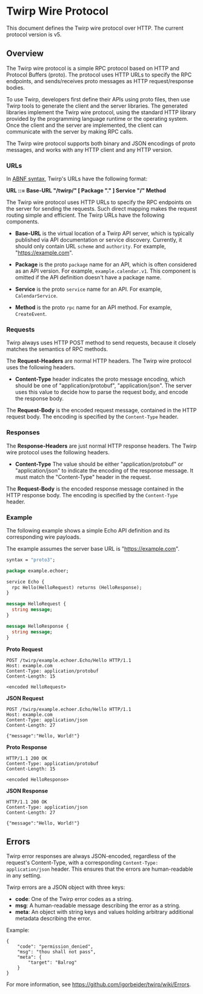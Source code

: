 # Twirp Wire Protocol

This document defines the Twirp wire protocol over HTTP. The
current protocol version is v5.

## Overview

The Twirp wire protocol is a simple RPC protocol based on HTTP and
Protocol Buffers (proto). The protocol uses HTTP URLs to specify the
RPC endpoints, and sends/receives proto messages as HTTP
request/response bodies.

To use Twirp, developers first define their APIs using proto files,
then use Twirp tools to generate the client and the server libraries.
The generated libraries implement the Twirp wire protocol, using the
standard HTTP library provided by the programming language runtime or
the operating system. Once the client and the server are implemented,
the client can communicate with the server by making RPC calls.

The Twirp wire protocol supports both binary and JSON encodings of
proto messages, and works with any HTTP client and any HTTP version.

### URLs

In [ABNF syntax](https://tools.ietf.org/html/rfc5234), Twirp's URLs
have the following format:

**URL ::= Base-URL "/twirp/" [ Package "." ] Service "/" Method**

The Twirp wire protocol uses HTTP URLs to specify the RPC
endpoints on the server for sending the requests. Such direct mapping
makes the request routing simple and efficient. The Twirp URLs have
the following components.

* **Base-URL** is the virtual location of a Twirp API server, which is
  typically published via API documentation or service discovery.
  Currently, it should only contain URL `scheme` and `authority`. For
  example, "https://example.com".

* **Package** is the proto `package` name for an API, which is often
  considered as an API version. For example,
  `example.calendar.v1`. This component is omitted if the API
  definition doesn't have a package name.

* **Service** is the proto `service` name for an API. For example,
  `CalendarService`.

* **Method** is the proto `rpc` name for an API method. For example,
  `CreateEvent`.

### Requests

Twirp always uses HTTP POST method to send requests, because it
closely matches the semantics of RPC methods.

The **Request-Headers** are normal HTTP headers. The Twirp wire
protocol uses the following headers.

* **Content-Type** header indicates the proto message encoding, which
  should be one of "application/protobuf", "application/json". The
  server uses this value to decide how to parse the request body,
  and encode the response body.

The **Request-Body** is the encoded request message, contained in the
HTTP request body. The encoding is specified by the `Content-Type`
header.

### Responses

The **Response-Headers** are just normal HTTP response headers. The
Twirp wire protocol uses the following headers.

* **Content-Type** The value should be either "application/protobuf"
  or "application/json" to indicate the encoding of the response
  message. It must match the "Content-Type" header in the request.

The **Request-Body** is the encoded response message contained in the
HTTP response body. The encoding is specified by the `Content-Type`
header.

### Example

The following example shows a simple Echo API definition and its
corresponding wire payloads.

The example assumes the server base URL is "https://example.com".

```proto
syntax = "proto3";

package example.echoer;

service Echo {
  rpc Hello(HelloRequest) returns (HelloResponse);
}

message HelloRequest {
  string message;
}

message HelloResponse {
  string message;
}
```

**Proto Request**

```
POST /twirp/example.echoer.Echo/Hello HTTP/1.1
Host: example.com
Content-Type: application/protobuf
Content-Length: 15

<encoded HelloRequest>
```

**JSON Request**

```
POST /twirp/example.echoer.Echo/Hello HTTP/1.1
Host: example.com
Content-Type: application/json
Content-Length: 27

{"message":"Hello, World!"}
```

**Proto Response**

```
HTTP/1.1 200 OK
Content-Type: application/protobuf
Content-Length: 15

<encoded HelloResponse>
```

**JSON Response**

```
HTTP/1.1 200 OK
Content-Type: application/json
Content-Length: 27

{"message":"Hello, World!"}
```

## Errors

Twirp error responses are always JSON-encoded, regardless of
the request's Content-Type, with a corresponding
`Content-Type: application/json` header. This ensures that
the errors are human-readable in any setting.

Twirp errors are a JSON object with three keys:

* **code**: One of the Twirp error codes as a string.
* **msg**: A human-readable message describing the error
  as a string.
* **meta**: An object with string keys and values holding
  arbitrary additional metadata describing the error.

Example:
```
{
    "code": "permission_denied",
    "msg": "thou shall not pass",
    "meta": {
        "target": "Balrog"
    }
}
```

For more information, see https://github.com/igorbeider/twirp/wiki/Errors.
